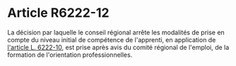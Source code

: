 # Article R6222-12

La décision par laquelle le conseil régional arrête les modalités de prise en compte du niveau initial de compétence de l'apprenti, en application de [l'article L. 6222-10][1], est prise après avis du comité régional de l'emploi, de la formation de l'orientation professionnelles.

 [1]: /affichCodeArticle.do?cidTexte=LEGITEXT000006072050&idArticle=LEGIARTI000006904006&dateTexte=&categorieLien=cid